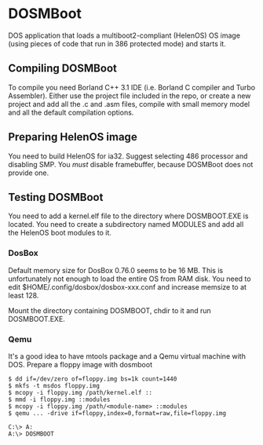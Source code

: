 # DOSMBoot

DOS application that loads a multiboot2-compliant (HelenOS) OS image (using pieces of code that run in 386 protected mode) and starts it.

## Compiling DOSMBoot

To compile you need Borland C++ 3.1 IDE (i.e. Borland C compiler and Turbo Assembler).
Either use the project file included in the repo,
or create a new project and add all the .c and .asm files,
compile with small memory model and all the default compilation options.

## Preparing HelenOS image
You need to build HelenOS for ia32. Suggest selecting 486 processor and disabling SMP.
You *must* disable framebuffer, because DOSMBoot does not provide one.

## Testing DOSMBoot
You need to add a kernel.elf file to the directory where DOSMBOOT.EXE is located.
You need to create a subdirectory named MODULES and add all the HelenOS boot modules
to it.

### DosBox
Default memory size for DosBox 0.76.0 seems to be 16 MB. This is unfortunately not
enough to load the entire OS from RAM disk. You need to edit $HOME/.config/dosbox/dosbox-xxx.conf
and increase memsize to at least 128.

Mount the directory containing DOSMBOOT, chdir to it and run DOSMBOOT.EXE.

### Qemu
It's a good idea to have mtools package and a Qemu virtual machine with DOS. Prepare a floppy image with dosmboot

`$ dd if=/dev/zero of=floppy.img bs=1k count=1440`  
`$ mkfs -t msdos floppy.img`  
`$ mcopy -i floppy.img /path/kernel.elf ::`  
`$ mmd -i floppy.img ::modules`  
`$ mcopy -i floppy.img /path/<module-name> ::modules`  
`$ qemu ... -drive if=floppy,index=0,format=raw,file=floppy.img`  


`C:\> A:`  
`A:\> DOSMBOOT`  
